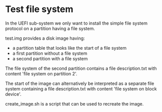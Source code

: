 Test file system
================

In the UEFI sub-system we only want to install the simple file system
protocol on a partition having a file system.

test.img provides a disk image having:

* a partition table that looks like the start of a file system
* a first partition without a file system
* a second partition with a file system

The file system of the second partition contains a file description.txt with
content 'file system on partition 2'.

The start of the image can alternatively be interpreted as a separate file
system containing a file description.txt with content 'file system on block
device'.

create\_image.sh is a script that can be used to recreate the image.
